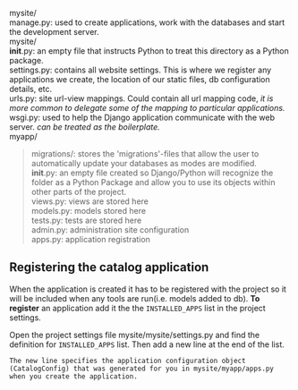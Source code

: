 mysite/  
  manage.py: used to create applications, work with the databases and start the development server.  
  mysite/  
      __init__.py: an empty file that instructs Python to treat this directory as a Python package.  
      settings.py: contains all website settings. This is where we register any applications we create, the location of our static files, db configuration details, etc.  
      urls.py: site url-view mappings. Could contain all url mapping code, _it is more common to delegate some of the mapping to particular applications._  
      wsgi.py: used to help the Django application communicate with the web server. _can be treated as the boilerplate._  
  myapp/  
  > migrations/: stores the 'migrations'-files that allow the user to automatically update your databases as modes are modified.  
    __init__.py: an empty file created so Django/Python will recognize the folder as a Python Package and allow you to use its objects within other parts of the project.  
    views.py: views are stored here  
    models.py: models stored here  
    tests.py: tests are stored here  
    admin.py: administration site configuration  
    apps.py: application registration  


## Registering the catalog application  

When the application is created it has to be registered with the project so it will be included when any tools are run(i.e. models added to db). **To register** an application add it the the ``INSTALLED_APPS`` list in the project settings.  

Open the project settings file mysite/mysite/settings.py and find the definition for ``INSTALLED_APPS`` list. Then add a new line at the end of the list.

    The new line specifies the application configuration object (CatalogConfig) that was generated for you in mysite/myapp/apps.py when you create the application.
